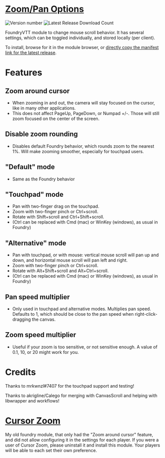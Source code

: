 # [Zoom/Pan Options](https://foundryvtt.com/packages/zoom-pan-options/)

![Version number](https://img.shields.io/badge/dynamic/json?color=informational&label=Version&query=tag_name&url=https%3A%2F%2Fapi.github.com%2Frepos%2Fitamarcu%2FZoomPanOptions%2Freleases%2Flatest) ![Latest Release Download Count](https://img.shields.io/badge/dynamic/json?label=Downloads&query=assets%5B1%5D.download_count&url=https%3A%2F%2Fapi.github.com%2Frepos%2Fitamarcu%2FZoomPanOptions%2Freleases%2Flatest)

FoundryVTT module to change mouse scroll behavior. It has several settings, which can be toggled individually, and stored locally (per client).

To install, browse for it in the module browser, or [directly copy the manifest link for the latest release](https://github.com/itamarcu/ZoomPanOptions/releases/latest/download/module.json).

# Features

## Zoom around cursor
- When zooming in and out, the camera will stay focused on the cursor, like in many other applications.
- This does not affect PageUp, PageDown, or Numpad +/-. Those will still zoom focused on the center of the screen.

## Disable zoom rounding
- Disables default Foundry behavior, which rounds zoom to the nearest 1%. Will make zooming smoother, especially for touchpad users.
 
## "Default" mode
- Same as the Foundry behavior

## "Touchpad" mode
- Pan with two-finger drag on the touchpad.
- Zoom with two-finger pinch or Ctrl+scroll.
- Rotate with Shift+scroll and Ctrl+Shift+scroll.
- (Ctrl can be replaced with Cmd (mac) or WinKey (windows), as usual in Foundry)

## "Alternative" mode
- Pan with touchpad, or with mouse: vertical mouse scroll will pan up and down, and horizontal mouse scroll will pan left and right.
- Zoom with two-finger pinch or Ctrl+scroll.
- Rotate with Alt+Shift+scroll and Alt+Ctrl+scroll.
- (Ctrl can be replaced with Cmd (mac) or WinKey (windows), as usual in Foundry)

## Pan speed multiplier
- Only used in touchpad and alternative modes. Multiplies pan speed. Defaults to 1, which should be close to the pan speed when right-click-dragging the canvas.

## Zoom speed multiplier
- Useful if your zoom is too sensitive, or not sensitive enough. A value of 0.1, 10, or 20 might work for you.

# Credits

Thanks to mrkwnzl#7407 for the touchpad support and testing!

Thanks to akrigline/Calego for merging with CanvasScroll and helping with libwrapper and workflows! 

# [Cursor Zoom](https://github.com/itamarcu/CursorZoom)
My old foundry module, that only had the "Zoom around cursor" feature, and did not allow configuring it in the settings for each player.
If you were a user of Cursor Zoom, please uninstall it and install this module. Your players will be able to each set their own preference.
